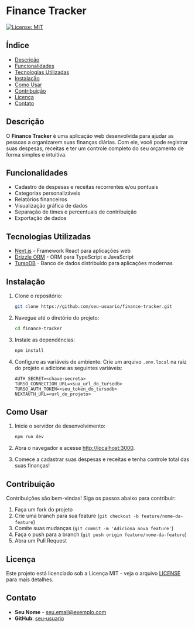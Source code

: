 # Finance Tracker

[![License: MIT](https://img.shields.io/badge/License-MIT-yellow.svg)](https://opensource.org/licenses/MIT)

## Índice

-   [Descrição](#descrição)
-   [Funcionalidades](#funcionalidades)
-   [Tecnologias Utilizadas](#tecnologias-utilizadas)
-   [Instalação](#instalação)
-   [Como Usar](#como-usar)
-   [Contribuição](#contribuição)
-   [Licença](#licença)
-   [Contato](#contato)

## Descrição

O **Finance Tracker** é uma aplicação web desenvolvida para ajudar as pessoas a organizarem suas finanças diárias. Com ele, você pode registrar suas despesas, receitas e ter um controle completo do seu orçamento de forma simples e intuitiva.

## Funcionalidades

-   Cadastro de despesas e receitas recorrentes e/ou pontuais
-   Categorias personalizáveis
-   Relatórios financeiros
-   Visualização gráfica de dados
-   Separação de times e percentuais de contribuição
-   Exportação de dados

## Tecnologias Utilizadas

-   [Next.js](https://nextjs.org/) - Framework React para aplicações web
-   [Drizzle ORM](https://drizzle.team/) - ORM para TypeScript e JavaScript
-   [TursoDB](https://turso.tech/) - Banco de dados distribuído para aplicações modernas

## Instalação

1. Clone o repositório:

    ```bash
    git clone https://github.com/seu-usuario/finance-tracker.git
    ```

2. Navegue até o diretório do projeto:

    ```bash
    cd finance-tracker
    ```

3. Instale as dependências:

    ```bash
    npm install
    ```

4. Configure as variáveis de ambiente. Crie um arquivo `.env.local` na raiz do projeto e adicione as seguintes variáveis:

    ```env
    AUTH_SECRET=<chave-secreta>
    TURSO_CONNECTION_URL=<sua_url_do_tursodb>
    TURSO_AUTH_TOKEN=<seu_token_do_tursodb>
    NEXTAUTH_URL=<url_do_projeto>
    ```

## Como Usar

1. Inicie o servidor de desenvolvimento:

    ```bash
    npm run dev
    ```

2. Abra o navegador e acesse [http://localhost:3000](http://localhost:3000).

3. Comece a cadastrar suas despesas e receitas e tenha controle total das suas finanças!

## Contribuição

Contribuições são bem-vindas! Siga os passos abaixo para contribuir:

1. Faça um fork do projeto
2. Crie uma branch para sua feature (`git checkout -b feature/nome-da-feature`)
3. Comite suas mudanças (`git commit -m 'Adiciona nova feature'`)
4. Faça o push para a branch (`git push origin feature/nome-da-feature`)
5. Abra um Pull Request

## Licença

Este projeto está licenciado sob a Licença MIT - veja o arquivo [LICENSE](LICENSE) para mais detalhes.

## Contato

-   **Seu Nome** - [seu.email@exemplo.com](mailto:seu.email@exemplo.com)
-   **GitHub**: [seu-usuario](https://github.com/seu-usuario)
